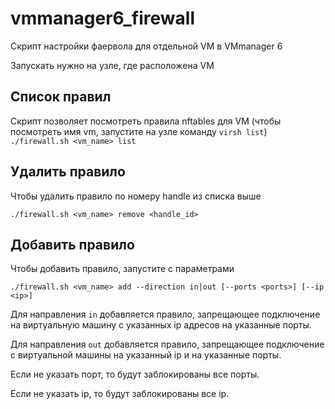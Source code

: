 # vmmanager6_firewall
Скрипт настройки фаервола для отдельной VM в VMmanager 6

Запускать нужно на узле, где расположена VM

## Список правил
Скрипт позволяет посмотреть правила nftables для VM (чтобы посмотреть имя vm, запустите на узле команду `virsh list`)
`./firewall.sh <vm_name> list`

## Удалить правило
Чтобы удалить правило по номеру handle из списка выше

`./firewall.sh <vm_name> remove <handle_id>`

## Добавить правило
Чтобы добавить правило, запустите с параметрами

`./firewall.sh <vm_name> add --direction in|out [--ports <ports>] [--ip <ip>]`

Для направления `in` добавляется правило, запрещающее подключение на виртуальную машину с указанных ip адресов на указанные порты. 

Для направления `out` добавляется правило, запрещающее подключение с виртуальной машины на указанный ip и на указанные порты.

Если не указать порт, то будут заблокированы все порты. 

Если не указать ip, то будут заблокированы все ip.
